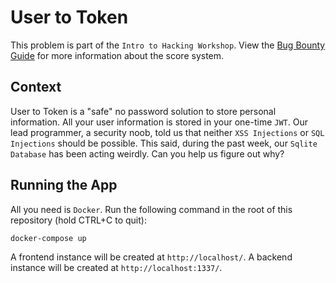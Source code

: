 # User to Token

This problem is part of the `Intro to Hacking Workshop`. View the [Bug Bounty Guide](https://github.com/hackmtlca/bug-bounty-guide) for more information about the score system.

## Context

User to Token is a "safe" no password solution to store personal information. All your user information is stored in your one-time `JWT`. Our lead programmer, a security noob, told us that neither `XSS Injections` or `SQL Injections` should be possible. This said, during the past week, our `Sqlite Database` has been acting weirdly. Can you help us figure out why?

## Running the App

All you need is `Docker`. Run the following command in the root of this repository (hold CTRL+C to quit):

```
docker-compose up
```

A frontend instance will be created at `http://localhost/`. A backend instance will be created at `http://localhost:1337/`.
